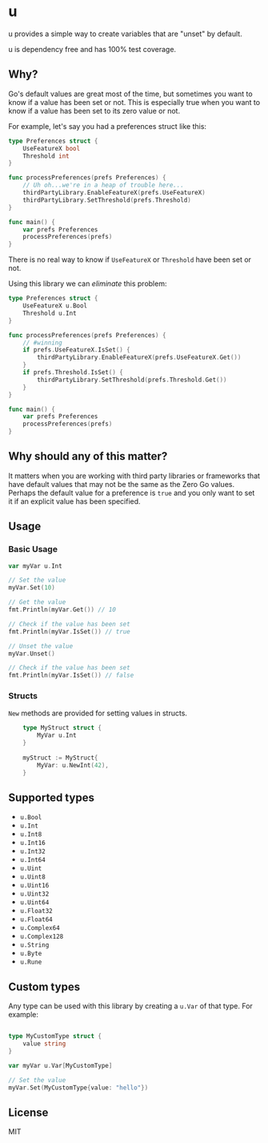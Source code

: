 # u

u provides a simple way to create variables that are "unset" by default.

u is dependency free and has 100% test coverage.

## Why?

Go's default values are great most of the time, but sometimes you want to know if a value has been set or not. This is especially true when you want to know if a value has been set to its zero value or not.

For example, let's say you had a preferences struct like this:

```go
type Preferences struct {
    UseFeatureX bool
    Threshold int
}

func processPreferences(prefs Preferences) {
    // Uh oh...we're in a heap of trouble here...
    thirdPartyLibrary.EnableFeatureX(prefs.UseFeatureX)
    thirdPartyLibrary.SetThreshold(prefs.Threshold)
}

func main() {
    var prefs Preferences
    processPreferences(prefs)
}
```

There is no real way to know if `UseFeatureX` or `Threshold` have been set or not.

Using this library we can *eliminate* this problem:

```go
type Preferences struct {
    UseFeatureX u.Bool
    Threshold u.Int
}

func processPreferences(prefs Preferences) {
    // #winning
    if prefs.UseFeatureX.IsSet() {
        thirdPartyLibrary.EnableFeatureX(prefs.UseFeatureX.Get())
    }
    if prefs.Threshold.IsSet() {
        thirdPartyLibrary.SetThreshold(prefs.Threshold.Get())
    }
}

func main() {
    var prefs Preferences
    processPreferences(prefs)
}

```

## Why should any of this matter? 

It matters when you are working with third party libraries or frameworks that have default values that may not be the same as the Zero Go values. 
Perhaps the default value for a preference is `true` and you only want to set it if an explicit value has been specified.

## Usage

### Basic Usage

```go
var myVar u.Int

// Set the value
myVar.Set(10)

// Get the value
fmt.Println(myVar.Get()) // 10

// Check if the value has been set
fmt.Println(myVar.IsSet()) // true

// Unset the value
myVar.Unset()

// Check if the value has been set
fmt.Println(myVar.IsSet()) // false
```

### Structs

`New` methods are provided for setting values in structs.

```go
    type MyStruct struct {
        MyVar u.Int
    }
	
    myStruct := MyStruct{
	    MyVar: u.NewInt(42),
    }
```

## Supported types

- `u.Bool`
- `u.Int`
- `u.Int8`
- `u.Int16`
- `u.Int32`
- `u.Int64`
- `u.Uint`
- `u.Uint8`
- `u.Uint16`
- `u.Uint32`
- `u.Uint64`
- `u.Float32`
- `u.Float64`
- `u.Complex64`
- `u.Complex128`
- `u.String`
- `u.Byte`
- `u.Rune`

## Custom types

Any type can be used with this library by creating a `u.Var` of that type. For example:

```go

type MyCustomType struct {
    value string
}

var myVar u.Var[MyCustomType]

// Set the value
myVar.Set(MyCustomType{value: "hello"})
```

## License

MIT
